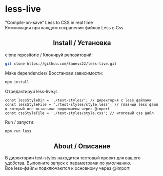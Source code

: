 # less-live
"Compile-on-save"  Less to CSS in real time 
<br>
Компиляция при каждом сохранении файлов Less в Css

<h2 align="center">Install / Установка</h2>

clone repositorie / Клонируй репозиторий:

```bash
git clone https://github.com/Sanevs22/less-live.git
```

Make dependencies/ Восстанови зависимости:

```bash
npm install 
```

Отредактируй less-live.js

```
const lessStyleDir = './test-styles/'; // директория с less файлами
const lessStyleFile = './test-styles/style.less'; // главный less файл в который все остальные подключены через @import
const cssStyleFile = './test-styles/style.css'; // итоговый css файл
```

Run / запусти:

```bash
npm run less
```

<h2 align="center">About / Описание</h2>

В директории test-styles находится тестовый проект для вашего удобства. Выполните запуск с параметрами по умолчанию. 
<br>
Все less-файлы подключаются к основному через @import